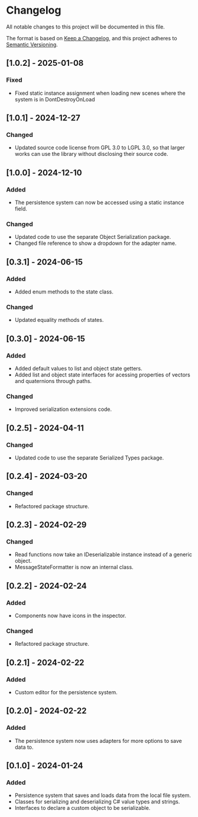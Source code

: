 # Changelog

All notable changes to this project will be documented in this file.

The format is based on [Keep a Changelog](https://keepachangelog.com/en/1.1.0/),
and this project adheres to [Semantic Versioning](https://semver.org/spec/v2.0.0.html).

## [1.0.2] - 2025-01-08

### Fixed

- Fixed static instance assignment when loading new scenes where the system is in DontDestroyOnLoad

## [1.0.1] - 2024-12-27

### Changed

- Updated source code license from GPL 3.0 to LGPL 3.0, so that larger works can use the library without disclosing their source code.

## [1.0.0] - 2024-12-10

### Added

- The persistence system can now be accessed using a static instance field.

### Changed

- Updated code to use the separate Object Serialization package.
- Changed file reference to show a dropdown for the adapter name.

## [0.3.1] - 2024-06-15

### Added

- Added enum methods to the state class.

### Changed

- Updated equality methods of states.

## [0.3.0] - 2024-06-15

### Added

- Added default values to list and object state getters.
- Added list and object state interfaces for acessing properties of vectors and quaternions through paths.

### Changed

- Improved serialization extensions code.

## [0.2.5] - 2024-04-11

### Changed

- Updated code to use the separate Serialized Types package.

## [0.2.4] - 2024-03-20

### Changed

- Refactored package structure.

## [0.2.3] - 2024-02-29

### Changed

- Read functions now take an IDeserializable instance instead of a generic object.
- MessageStateFormatter is now an internal class.

## [0.2.2] - 2024-02-24

### Added

- Components now have icons in the inspector.

### Changed

- Refactored package structure.

## [0.2.1] - 2024-02-22

### Added

- Custom editor for the persistence system.

## [0.2.0] - 2024-02-22

### Added

- The persistence system now uses adapters for more options to save data to.

## [0.1.0] - 2024-01-24

### Added

- Persistence system that saves and loads data from the local file system.
- Classes for serializing and deserializing C# value types and strings.
- Interfaces to declare a custom object to be serializable.